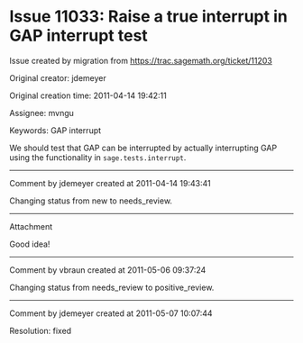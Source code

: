 # Issue 11033: Raise a true interrupt in GAP interrupt test

Issue created by migration from https://trac.sagemath.org/ticket/11203

Original creator: jdemeyer

Original creation time: 2011-04-14 19:42:11

Assignee: mvngu

Keywords: GAP interrupt

We should test that GAP can be interrupted by actually interrupting GAP using the functionality in `sage.tests.interrupt`.


---

Comment by jdemeyer created at 2011-04-14 19:43:41

Changing status from new to needs_review.


---

Attachment

Good idea!


---

Comment by vbraun created at 2011-05-06 09:37:24

Changing status from needs_review to positive_review.


---

Comment by jdemeyer created at 2011-05-07 10:07:44

Resolution: fixed
